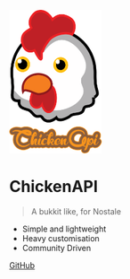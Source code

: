 <!-- _coverpage.md -->

<img src="_media/logo.svg" height="256px"></img>

# ChickenAPI

> A bukkit like, for Nostale

* Simple and lightweight
* Heavy customisation
* Community Driven

[GitHub](https://github.com/BlowaXD/ChickenAPI)